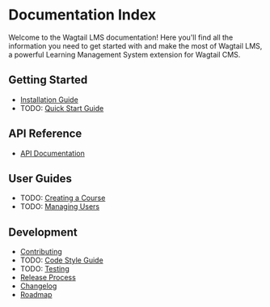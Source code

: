 # Documentation Index

Welcome to the Wagtail LMS documentation! Here you'll find all the information you need to get started with and make the most of Wagtail LMS, a powerful Learning Management System extension for Wagtail CMS.

## Getting Started

- [Installation Guide](installation.md)
- TODO: [Quick Start Guide](quickstart.md)

## API Reference

- [API Documentation](api.md)

## User Guides

- TODO: [Creating a Course](user_guides/creating_a_course.md)
- TODO: [Managing Users](user_guides/managing_users.md)

## Development

- [Contributing](contributing.md)
- TODO: [Code Style Guide](code_style.md)
- TODO: [Testing](testing.md)
- [Release Process](release_process.md)
- [Changelog](../CHANGELOG.md)
- [Roadmap](roadmap.md)
